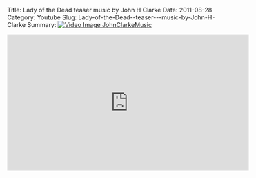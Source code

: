 Title: Lady of the Dead  teaser   music by John H Clarke
Date: 2011-08-28
Category: Youtube
Slug: Lady-of-the-Dead--teaser---music-by-John-H-Clarke
Summary: <a href="/Lady-of-the-Dead--teaser---music-by-John-H-Clarke.html"><img src="https://i.ytimg.com/vi/Uev-OJgHAMw/hqdefault.jpg" alt="Video Image JohnClarkeMusic"></a>

<iframe width="560" height="315" src="https://www.youtube.com/embed/Uev-OJgHAMw" title="YouTube video player" frameborder="0" allow="accelerometer; autoplay; clipboard-write; encrypted-media; gyroscope; picture-in-picture" allowfullscreen></iframe>

